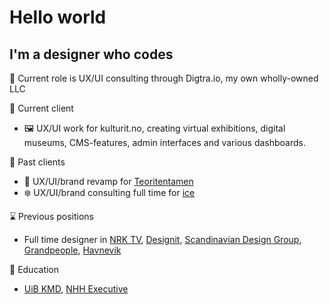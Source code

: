 # Hello world

## I'm a designer who codes

💼 Current role is UX/UI consulting through Digtra.io, my own wholly-owned LLC

📂 Current client

- 🖼️ UX/UI work for kulturit.no, creating virtual exhibitions, digital museums, CMS-features, admin interfaces and various dashboards.

📁 Past clients

- 🚗 UX/UI/brand revamp for [Teoritentamen](https://teoritentamen.no)
- ❄️ UX/UI/brand consulting full time for [ice](https://ice.no)

⌛️ Previous positions

- Full time designer in [NRK TV](https://tv.nrk.no), [Designit](https://designit.no), [Scandinavian Design Group](https://sdg.no), [Grandpeople](http://grandpeople.no), [Havnevik](https://havnevik.no)

🏫 Education

- [UiB KMD](https://kmd.uib.no/no/studier/institutt-for-design), [NHH Executive](https://www.nhh.no/en/executive/)
